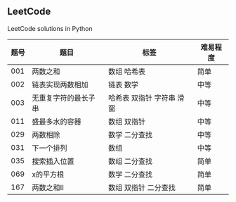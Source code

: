 ## LeetCode
LeetCode solutions in Python

|题号|题目|标签|难易程度|
|---|---|---|---|
|001|两数之和|数组 哈希表|简单|
|002|链表实现两数相加|链表 数学|中等|
|003|无重复字符的最长子串|哈希表 双指针 字符串 滑窗|中等|
|011|盛最多水的容器|数组 双指针|中等|
|029|两数相除|数学 二分查找|中等|
|031|下一个排列|数组|中等|
|035|搜索插入位置|数组 二分查找|简单|
|069|x的平方根|数学 二分查找|简单|
|167|两数之和II|数组 双指针 二分查找|简单|
